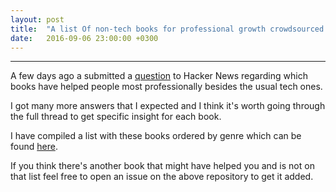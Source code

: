 ```yaml
---
layout: post
title:  "A list Of non-tech books for professional growth crowdsourced by Hacker News"
date:   2016-09-06 23:00:00 +0300
---
```


---
<!--excerpt-->

A few days ago a submitted a [question](https://news.ycombinator.com/item?id=12415621) to Hacker News regarding which books have helped people most professionally besides the usual tech ones.

I got many more answers that I expected and I think it's worth going through the full thread to get specific insight for each book.

I have compiled a list with these books ordered by genre which can be found [here](https://github.com/kostistsaprailis/non-tech-books-for-developers).

If you think there's another book that might have helped you and is not on that list feel free to open an issue on the above repository to get it added.
